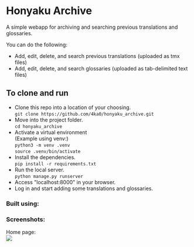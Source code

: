 # Honyaku Archive

A simple webapp for archiving and searching previous translations and glossaries.

You can do the following:
* Add, edit, delete, and search previous translations (uploaded as tmx files)
* Add, edit, delete, and search glossaries (uploaded as tab-delimited text files)

## To clone and run
* Clone this repo into a location of your choosing.<br>
`git clone https://github.com/4ka0/honyaku_archive.git`
* Move into the project folder.<br>
`cd honyaku_archive`
* Activate a virtual environment<br>
(Example using venv:)<br>
`python3 -m venv .venv`<br>
`source .venv/bin/activate`
* Install the dependencies.<br>
`pip install -r requirements.txt`
* Run the local server.<br>
`python manage.py runserver`
* Access "localhost:8000" in your browser.<br>
* Log in and start adding some translations and glossaries.<br>

### Built using:



### Screenshots:

Home page:</br>
<img src="screenshots/home.png"></br>

